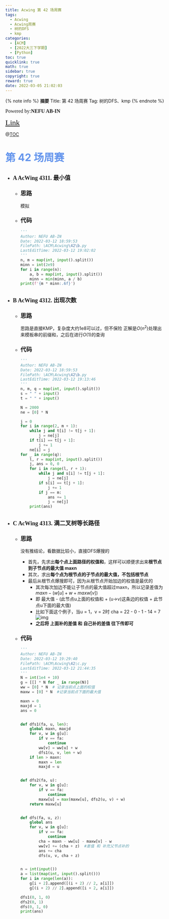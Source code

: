 ```yaml
---
title: Acwing 第 42 场周赛
tags:
  - Acwing
  - Acwing周赛
  - 树的DFS
  - kmp
categories:
  - [ACM]
  - [2022大三下学期]
  - [Python]
toc: true
quicklink: true
math: true
sidebar: true
copyright: true
reward: true
date: 2022-03-05 21:02:03
---
```



{% note info %}
**摘要**
Title: 第 42 场周赛
Tag: 树的DFS、kmp
{% endnote %}
<!-- more -->

<font size=3 face=楷体>Powered by:**NEFU AB-IN**</font>

<font color=#FFA500 size=5 face=楷体>[Link](https://www.acwing.com/activity/content/introduction/1202/)</font>

@[TOC](文章目录)

# <font color=#6495ED size=6>第 42 场周赛</font>

* ## <font size=4 face=粗体>A	AcWing 4311. 最小值</font>

  * ### <font size=4 face=粗体>思路</font>

    模拟

  * ### <font size=4 face=粗体>代码</font>

    ```python
    '''
    Author: NEFU AB-IN
    Date: 2022-03-12 18:59:53
    FilePath: \ACM\Acwing\42\b.py
    LastEditTime: 2022-03-12 19:02:02
    '''
    n, m = map(int, input().split())
    minn = int(2e9)
    for i in range(n):
        a, b = map(int, input().split())
        minn = min(minn, a / b)
    print(f'{m * minn:.6f}')
    ```

* ## <font size=4 face=粗体>B	AcWing 4312. 出现次数</font>

  * ### <font size=4 face=粗体>思路</font>

    思路是直接KMP，复杂度大约1e8可以过，但不保险
    正解是$O(n^2)$处理出来模板串的前缀和，之后在进行$O(1)$的查询

  * ### <font size=4 face=粗体>代码</font>
  
    ```python
    '''
    Author: NEFU AB-IN
    Date: 2022-03-12 18:59:53
    FilePath: \ACM\Acwing\42\b.py
    LastEditTime: 2022-03-12 19:13:46
    '''
    n, m, q = map(int, input().split())
    s = " " + input()
    t = " " + input()

    N = 2000
    ne = [0] * N

    j = 0
    for i in range(2, m + 1):
        while j and t[i] != t[j + 1]:
            j = ne[j]
        if t[i] == t[j + 1]:
            j += 1
        ne[i] = j
    for _ in range(q):
        l, r = map(int, input().split())
        j, ans = 0, 0
        for i in range(l, r + 1):
            while j and s[i] != t[j + 1]:
                j = ne[j]
            if s[i] == t[j + 1]:
                j += 1
            if j == m:
                ans += 1
                j = ne[j]
        print(ans)
    ```

* ## <font size=4 face=粗体>C	AcWing 4313. 满二叉树等长路径</font>

  * ### <font size=4 face=粗体>思路</font>

    没有推结论，看数据比较小，直接DFS爆搜的
    * 首先，先求出**每个点上面路径的权值和**，这样可以顺便求出来**根节点到子节点的最大值 maxn**
    * 其次，求出**每个点为根节点的子节点的最大值，不包括根节点**
    * 最后从根节点爆搜即可，因为从根节点开始加边的权值是最优的
      * 其次每次加边不能让子节点的最大值超过maxn，所以记录差值为 $maxn - (w[u] + w + maxw[v])$
      * 即 最大值 - (此节点u上面的权值和 + (u->v)这条边的权值 + 此节点u下面的最大值)
      * 比如下面这个例子，当u = 1，v = 2时
        cha = 22 - 0 - 1 - 14 = 7
        ![img](https://oss.ab-in.cn/Pictures/manerchashu.png)
      * **之后将 上面补的差值 和 自己补的差值 往下传即可**
  * ### <font size=4 face=粗体>代码</font>

    ```python
    '''
    Author: NEFU AB-IN
    Date: 2022-03-12 19:29:40
    FilePath: \ACM\Acwing\42\c.py
    LastEditTime: 2022-03-12 21:44:35
    '''
    N = int(1e4 + 10)
    g = [[] * N for _ in range(N)]
    ww = [0] * N  # 记录当前点上面的权值
    maxw = [0] * N  #记录当前点下面的最大值

    maxn = 0
    maxjd = 1
    ans = 0


    def dfs1(fa, u, len):
        global maxn, maxjd
        for v, w in g[u]:
            if v == fa:
                continue
            ww[v] = ww[u] + w
            dfs1(u, v, len + w)
        if len > maxn:
            maxn = len
            maxjd = u


    def dfs2(fa, u):
        for v, w in g[u]:
            if v == fa:
                continue
            maxw[u] = max(maxw[u], dfs2(u, v) + w)
        return maxw[u]


    def dfs(fa, u, z):
        global ans
        for v, w in g[u]:
            if v == fa:
                continue
            cha = maxn - ww[u] - maxw[v] - w
            ww[v] += (cha + z)  #差值 和 补充父节点补的
            ans += cha
            dfs(u, v, cha + z)


    n = int(input())
    a = list(map(int, input().split()))
    for i in range(len(a)):
        g[i + 2].append([(i + 2) // 2, a[i]])
        g[(i + 2) // 2].append([i + 2, a[i]])

    dfs1(0, 1, 0)
    dfs2(0, 1)
    dfs(0, 1, 0)
    print(ans)
    ```